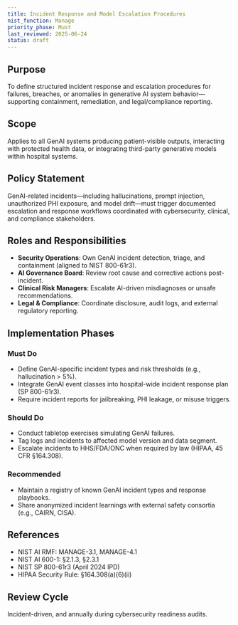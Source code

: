 ```yaml
---
title: Incident Response and Model Escalation Procedures
nist_function: Manage
priority_phase: Must
last_reviewed: 2025-06-24
status: draft
---
```


## Purpose

To define structured incident response and escalation procedures for failures, breaches, or anomalies in generative AI system behavior—supporting containment, remediation, and legal/compliance reporting.

## Scope

Applies to all GenAI systems producing patient-visible outputs, interacting with protected health data, or integrating third-party generative models within hospital systems.

## Policy Statement

GenAI-related incidents—including hallucinations, prompt injection, unauthorized PHI exposure, and model drift—must trigger documented escalation and response workflows coordinated with cybersecurity, clinical, and compliance stakeholders.

## Roles and Responsibilities

- **Security Operations**: Own GenAI incident detection, triage, and containment (aligned to NIST 800-61r3).
- **AI Governance Board**: Review root cause and corrective actions post-incident.
- **Clinical Risk Managers**: Escalate AI-driven misdiagnoses or unsafe recommendations.
- **Legal & Compliance**: Coordinate disclosure, audit logs, and external regulatory reporting.

## Implementation Phases

### Must Do
- Define GenAI-specific incident types and risk thresholds (e.g., hallucination > 5%).
- Integrate GenAI event classes into hospital-wide incident response plan (SP 800-61r3).
- Require incident reports for jailbreaking, PHI leakage, or misuse triggers.

### Should Do
- Conduct tabletop exercises simulating GenAI failures.
- Tag logs and incidents to affected model version and data segment.
- Escalate incidents to HHS/FDA/ONC when required by law (HIPAA, 45 CFR §164.308).

### Recommended
- Maintain a registry of known GenAI incident types and response playbooks.
- Share anonymized incident learnings with external safety consortia (e.g., CAIRN, CISA).

## References
- NIST AI RMF: MANAGE-3.1, MANAGE-4.1
- NIST AI 600-1: §2.1.3, §2.3.1
- NIST SP 800-61r3 (April 2024 IPD)
- HIPAA Security Rule: §164.308(a)(6)(ii)

## Review Cycle

Incident-driven, and annually during cybersecurity readiness audits.

